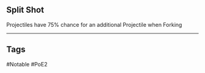 ## Split Shot
Projectiles have 75% chance for an additional Projectile when Forking

---
## Tags
#Notable
#PoE2
